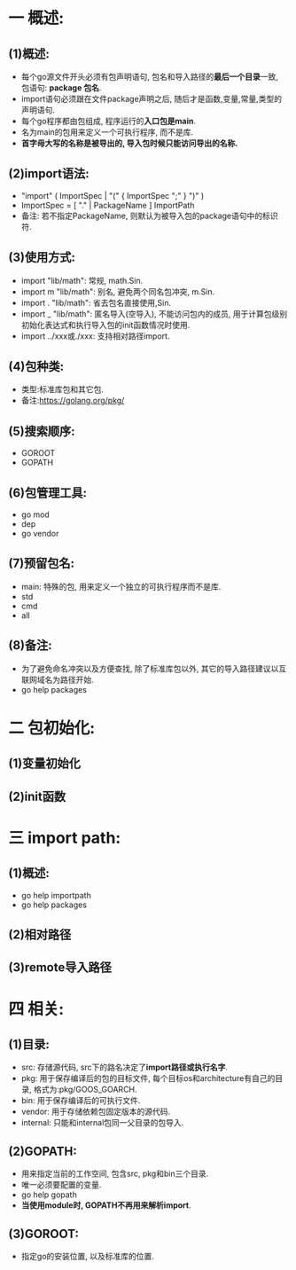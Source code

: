 # 一 概述:
## (1)概述:
- 每个go源文件开头必须有包声明语句, 包名和导入路径的**最后一个目录**一致, 包语句: **package 包名**.
- import语句必须跟在文件package声明之后, 随后才是函数,变量,常量,类型的声明语句.
- 每个go程序都由包组成, 程序运行的**入口包是main**.
- 名为main的包用来定义一个可执行程序, 而不是库.
- **首字母大写的名称是被导出的, 导入包时候只能访问导出的名称.**

## (2)import语法:
- "import" ( ImportSpec | "(" { ImportSpec ";" } ")" )
- ImportSpec = [ "." | PackageName ] ImportPath
- 备注: 若不指定PackageName, 则默认为被导入包的package语句中的标识符.

## (3)使用方式:
- import   "lib/math": 常规, math.Sin.
- import m "lib/math": 别名, 避免两个同名包冲突, m.Sin.
- import . "lib/math": 省去包名直接使用,Sin.
- import _ "lib/math": 匿名导入(空导入), 不能访问包内的成员, 用于计算包级别初始化表达式和执行导入包的init函数情况时使用.
- import ../xxx或./xxx: 支持相对路径import.

## (4)包种类:
- 类型:标准库包和其它包.
- 备注:https://golang.org/pkg/

## (5)搜索顺序:
- GOROOT
- GOPATH

## (6)包管理工具:
- go mod
- dep
- go vendor

## (7)预留包名:
- main: 特殊的包, 用来定义一个独立的可执行程序而不是库.
- std
- cmd
- all

## (8)备注:
- 为了避免命名冲突以及方便查找, 除了标准库包以外, 其它的导入路径建议以互联网域名为路径开始.
- go help packages

# 二 包初始化:
## (1)变量初始化

## (2)init函数

# 三 import path:
## (1)概述:
- go help importpath
- go help packages

## (2)相对路径

## (3)remote导入路径

# 四 相关:
## (1)目录:
- src: 存储源代码, src下的路名决定了**import路径或执行名字**.
- pkg: 用于保存编译后的包的目标文件, 每个目标os和architecture有自己的目录, 格式为:pkg/GOOS_GOARCH.
- bin: 用于保存编译后的可执行文件.
- vendor: 用于存储依赖包固定版本的源代码.
- internal: 只能和internal包同一父目录的包导入.

## (2)GOPATH:
- 用来指定当前的工作空间, 包含src, pkg和bin三个目录.
- 唯一必须要配置的变量.
- go help gopath
- **当使用module时, GOPATH不再用来解析import**.

## (3)GOROOT:
- 指定go的安装位置, 以及标准库的位置.

